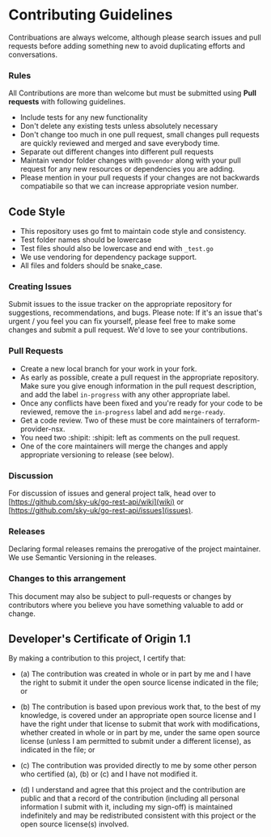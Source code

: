 # Contributing Guidelines

Contribuations are always welcome, although please search issues and pull requests before adding something new to avoid duplicating
efforts and conversations.


### Rules

All Contributions are more than welcome but must be submitted using **Pull requests** with following guidelines.

* Include tests for any new functionality
* Don't delete any existing tests unless absolutely necessary
* Don't change too much in one pull request, small changes pull requests are quickly reviewed and merged and save everybody time.
* Separate out different changes into different pull requests
* Maintain vendor folder changes with `govendor` along with your pull request for any new resources or dependencies you are adding.
* Please mention in your pull requests if your changes are not backwards compatiabile so that we can increase appropriate vesion number.

## Code Style

* This repository uses go fmt to maintain code style and consistency.
* Test folder names should be lowercase
* Test files should also be lowercase and end with `_test.go`
* We use vendoring for dependency package support.
* All files and folders should be snake_case.

### Creating Issues

Submit issues to the issue tracker on the appropriate repository for suggestions, recommendations, and bugs.
Please note: If it's an issue that's urgent / you feel you can fix yourself, please feel free to make some changes and submit a pull request. We'd love to see your contributions.


### Pull Requests

* Create a new local branch for your work in your fork.
* As early as possible, create a pull request in the appropriate repository. Make sure you give enough information in the pull request description, and add the label `in-progress` with any other appropriate label.
* Once any conflicts have been fixed and you're ready for your code to be reviewed, remove the `in-progress` label and add `merge-ready`.
* Get a code review. Two of these must be core maintainers of terraform-provider-nsx.
* You need two :shipit: :shipit: left as comments on the pull request.
* One of the core maintainers will merge the changes and apply appropriate versioning to release (see below).

### Discussion

For discussion of issues and general project talk, head over to [https://github.com/sky-uk/go-rest-api/wiki](wiki) or [https://github.com/sky-uk/go-rest-api/issues](issues).

### Releases

Declaring formal releases remains the prerogative of the project maintainer. We use Semantic Versioning in the releases.

### Changes to this arrangement

This document may also be subject to pull-requests or changes by contributors where you believe you have something valuable to add or change.

## Developer's Certificate of Origin 1.1

By making a contribution to this project, I certify that:

- (a) The contribution was created in whole or in part by me and I have the right to
  submit it under the open source license indicated in the file; or

- (b) The contribution is based upon previous work that, to the best of my knowledge, is
  covered under an appropriate open source license and I have the right under that license
  to submit that work with modifications, whether created in whole or in part by me, under
  the same open source license (unless I am permitted to submit under a different
  license), as indicated in the file; or

- (c) The contribution was provided directly to me by some other person who certified
  (a), (b) or (c) and I have not modified it.

- (d) I understand and agree that this project and the contribution are public and that a
  record of the contribution (including all personal information I submit with it,
  including my sign-off) is maintained indefinitely and may be redistributed consistent
  with this project or the open source license(s) involved.
